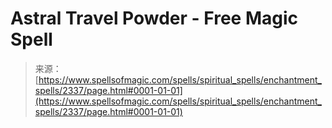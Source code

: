 <!--yml

category: 未分类

date: 2024-06-12 18:35:52

-->

# Astral Travel Powder - Free Magic Spell

> 来源：[https://www.spellsofmagic.com/spells/spiritual_spells/enchantment_spells/2337/page.html#0001-01-01](https://www.spellsofmagic.com/spells/spiritual_spells/enchantment_spells/2337/page.html#0001-01-01)
